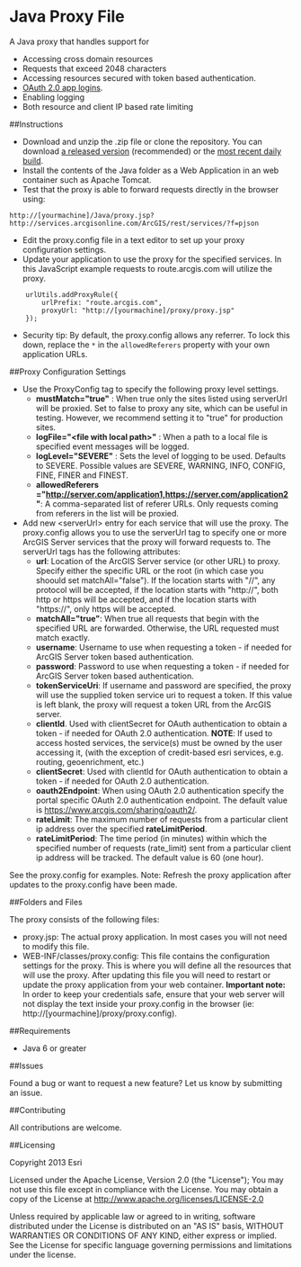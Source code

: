 Java Proxy File
===============

A Java proxy that handles support for
* Accessing cross domain resources
* Requests that exceed 2048 characters
* Accessing resources secured with token based authentication.
* [OAuth 2.0 app logins](https://developers.arcgis.com/en/authentication).
* Enabling logging
* Both resource and client IP based rate limiting

##Instructions

* Download and unzip the .zip file or clone the repository. You can download [a released version](https://github.com/Esri/resource-proxy/releases) (recommended) or the [most recent daily build](https://github.com/Esri/resource-proxy/archive/master.zip).
* Install the contents of the Java folder as a Web Application in an web container such as Apache Tomcat.
* Test that the proxy is able to forward requests directly in the browser using:
```
http://[yourmachine]/Java/proxy.jsp?http://services.arcgisonline.com/ArcGIS/rest/services/?f=pjson
```
* Edit the proxy.config file in a text editor to set up your proxy configuration settings.
* Update your application to use the proxy for the specified services. In this JavaScript example requests to route.arcgis.com will utilize the proxy.

```
    urlUtils.addProxyRule({
        urlPrefix: "route.arcgis.com",
        proxyUrl: "http://[yourmachine]/proxy/proxy.jsp"
    });
```
* Security tip: By default, the proxy.config allows any referrer. To lock this down, replace the  ```*``` in the ```allowedReferers``` property with your own application URLs.

##Proxy Configuration Settings

* Use the ProxyConfig tag to specify the following proxy level settings.
    * **mustMatch="true"** : When true only the sites listed using serverUrl will be proxied. Set to false to proxy any site, which can be useful in testing. However, we recommend setting it to "true" for production sites.
    * **logFile="\<file with local path\>"** : When a path to a local file is specified event messages will be logged.
    * **logLevel="SEVERE"** : Sets the level of logging to be used.  Defaults to SEVERE. Possible values are SEVERE, WARNING, INFO, CONFIG, FINE, FINER and FINEST.
    * **allowedReferers ="http://server.com/application1,https://server.com/application2"**: A comma-separated list of referer URLs. Only requests coming from referers in the list will be proxied.
* Add new \<serverUrl\> entry for each service that will use the proxy. The proxy.config allows you to use the serverUrl tag to specify one or more ArcGIS Server services that the proxy will forward requests to. The serverUrl tags has the following attributes:
    * **url**: Location of the ArcGIS Server service (or other URL) to proxy. Specify either the specific URL or the root (in which case you shoould set matchAll="false"). If the location starts with "//", any protocol will be accepted, if the location starts with "http://", both http or https will be accepted, and if the location starts with "https://", only https will be accepted.
    * **matchAll="true"**: When true all requests that begin with the specified URL are forwarded. Otherwise, the URL requested must match exactly.
    * **username**: Username to use when requesting a token - if needed for ArcGIS Server token based authentication.
    * **password**: Password to use when requesting a token - if needed for ArcGIS Server token based authentication.
    * **tokenServiceUri**: If username and password are specified, the proxy will use the supplied token service uri to request a token.  If this value is left blank, the proxy will request a token URL from the ArcGIS server.
    * **clientId**.  Used with clientSecret for OAuth authentication to obtain a token - if needed for OAuth 2.0 authentication. **NOTE**: If used to access hosted services, the service(s) must be owned by the user accessing it, (with the exception of credit-based esri services, e.g. routing, geoenrichment, etc.)
    * **clientSecret**: Used with clientId for OAuth authentication to obtain a token - if needed for OAuth 2.0 authentication.
    * **oauth2Endpoint**: When using OAuth 2.0 authentication specify the portal specific OAuth 2.0 authentication endpoint. The default value is https://www.arcgis.com/sharing/oauth2/.
    * **rateLimit**: The maximum number of requests from a particular client ip address over the specified **rateLimitPeriod**.
    * **rateLimitPeriod**: The time period (in minutes) within which the specified number of requests (rate_limit) sent from a particular client ip address will be tracked. The default value is 60 (one hour).

See the proxy.config for examples. Note: Refresh the proxy application after updates to the proxy.config have been made.

##Folders and Files

The proxy consists of the following files:
* proxy.jsp: The actual proxy application. In most cases you will not need to modify this file.
* WEB-INF/classes/proxy.config: This file contains the configuration settings for the proxy. This is where you will define all the resources that will use the proxy. After updating this file you will need to restart or update the proxy application from your web container. **Important note:** In order to keep your credentials safe, ensure that your web server will not display the text inside your proxy.config in the browser (ie: http://[yourmachine]/proxy/proxy.config).

##Requirements

* Java 6 or greater

##Issues

Found a bug or want to request a new feature? Let us know by submitting an issue.

##Contributing

All contributions are welcome.

##Licensing

Copyright 2013 Esri

Licensed under the Apache License, Version 2.0 (the "License");
You may not use this file except in compliance with the License.
You may obtain a copy of the License at
http://www.apache.org/licenses/LICENSE-2.0

Unless required by applicable law or agreed to in writing, software distributed under the License is distributed on an "AS IS" basis, WITHOUT WARRANTIES OR CONDITIONS OF ANY KIND, either express or implied. See the License for specific language governing permissions and limitations under the license.
